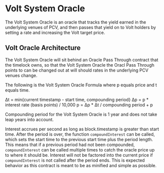 # Volt System Oracle

The Volt System Oracle is an oracle that tracks the yield earned in the underlying venues of PCV, and then passes that yield on to Volt holders by setting a rate and increasing the Volt target price.

## Volt Oracle Architecture

The Volt System Oracle will sit behind an Oracle Pass Through contract that the timelock owns, so that the Volt System Oracle the Oracl Pass Through points to can be changed out at will should rates in the underlying PCV venues change.

The following is the Volt System Oracle Formula where p equals price and t equals time.

Δt = min{current timestamp - start time, compounding period}
Δp = p * interest rate (basis points) / 10,000
p = Δp * Δt / compounding period + p

Compounding period for the Volt System Oracle is 1 year and does not take leap years into account. 

Interest accrues per second as long as block.timestamp is greater than start time. After the period is over, the function `compoundInterest` can be called, which sets the start time to the previous start time plus the period length. This means that if a previous period had not been compounded, `compoundInterest` can be called multiple times to catch the oracle price up to where it should be. Interest will not be factored into the current price if `compoundInterest` is not called after the period ends. This is expected behavior as this contract is meant to be as minified and simple as possible.

